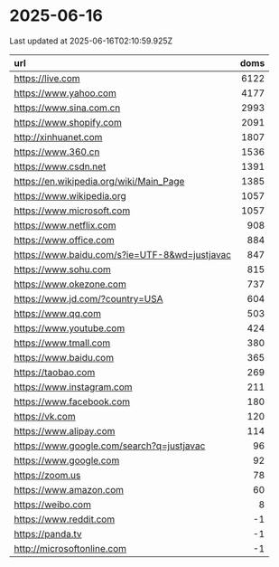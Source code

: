 # 2025-06-16

<!-- BEGIN -->
Last updated at 2025-06-16T02:10:59.925Z

url | doms
:- | -:
https://live.com | 6122
https://www.yahoo.com | 4177
https://www.sina.com.cn | 2993
https://www.shopify.com | 2091
http://xinhuanet.com | 1807
https://www.360.cn | 1536
https://www.csdn.net | 1391
https://en.wikipedia.org/wiki/Main_Page | 1385
https://www.wikipedia.org | 1057
https://www.microsoft.com | 1057
https://www.netflix.com | 908
https://www.office.com | 884
https://www.baidu.com/s?ie=UTF-8&wd=justjavac | 847
https://www.sohu.com | 815
https://www.okezone.com | 737
https://www.jd.com/?country=USA | 604
https://www.qq.com | 503
https://www.youtube.com | 424
https://www.tmall.com | 380
https://www.baidu.com | 365
https://taobao.com | 269
https://www.instagram.com | 211
https://www.facebook.com | 180
https://vk.com | 120
https://www.alipay.com | 114
https://www.google.com/search?q=justjavac | 96
https://www.google.com | 92
https://zoom.us | 78
https://www.amazon.com | 60
https://weibo.com | 8
https://www.reddit.com | -1
https://panda.tv | -1
http://microsoftonline.com | -1
<!-- END -->
